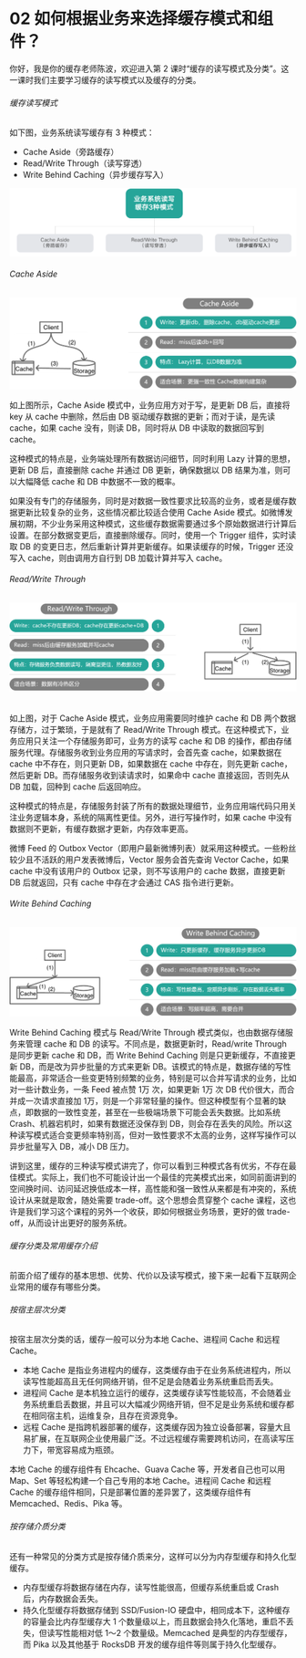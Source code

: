 # 02 如何根据业务来选择缓存模式和组件？

你好，我是你的缓存老师陈波，欢迎进入第 2 课时“缓存的读写模式及分类”。这一课时我们主要学习缓存的读写模式以及缓存的分类。

###### 缓存读写模式

如下图，业务系统读写缓存有 3 种模式：

- Cache Aside（旁路缓存）
- Read/Write Through（读写穿透）
- Write Behind Caching（异步缓存写入）

![img](assets/CgotOV2kRdSARL_yAABgmkQ_X6k170.png)

###### Cache Aside

![img](assets/CgoB5l2kRdSAE8I4AAFjGcx_DP4974.png)

如上图所示，Cache Aside 模式中，业务应用方对于写，是更新 DB 后，直接将 key 从 cache 中删除，然后由 DB 驱动缓存数据的更新；而对于读，是先读 cache，如果 cache 没有，则读 DB，同时将从 DB 中读取的数据回写到 cache。

这种模式的特点是，业务端处理所有数据访问细节，同时利用 Lazy 计算的思想，更新 DB 后，直接删除 cache 并通过 DB 更新，确保数据以 DB 结果为准，则可以大幅降低 cache 和 DB 中数据不一致的概率。

如果没有专门的存储服务，同时是对数据一致性要求比较高的业务，或者是缓存数据更新比较复杂的业务，这些情况都比较适合使用 Cache Aside 模式。如微博发展初期，不少业务采用这种模式，这些缓存数据需要通过多个原始数据进行计算后设置。在部分数据变更后，直接删除缓存。同时，使用一个 Trigger 组件，实时读取 DB 的变更日志，然后重新计算并更新缓存。如果读缓存的时候，Trigger 还没写入 cache，则由调用方自行到 DB 加载计算并写入 cache。

###### Read/Write Through

###### ![img](assets/CgotOV2kRdSAGi0EAAFFkVZArO4978.png)

如上图，对于 Cache Aside 模式，业务应用需要同时维护 cache 和 DB 两个数据存储方，过于繁琐，于是就有了 Read/Write Through 模式。在这种模式下，业务应用只关注一个存储服务即可，业务方的读写 cache 和 DB 的操作，都由存储服务代理。存储服务收到业务应用的写请求时，会首先查 cache，如果数据在 cache 中不存在，则只更新 DB，如果数据在 cache 中存在，则先更新 cache，然后更新 DB。而存储服务收到读请求时，如果命中 cache 直接返回，否则先从 DB 加载，回种到 cache 后返回响应。

这种模式的特点是，存储服务封装了所有的数据处理细节，业务应用端代码只用关注业务逻辑本身，系统的隔离性更佳。另外，进行写操作时，如果 cache 中没有数据则不更新，有缓存数据才更新，内存效率更高。

微博 Feed 的 Outbox Vector（即用户最新微博列表）就采用这种模式。一些粉丝较少且不活跃的用户发表微博后，Vector 服务会首先查询 Vector Cache，如果 cache 中没有该用户的 Outbox 记录，则不写该用户的 cache 数据，直接更新 DB 后就返回，只有 cache 中存在才会通过 CAS 指令进行更新。

###### Write Behind Caching

![img](assets/CgoB5l2kRdSAKsw-AAFBxhGDxBU820.png)

Write Behind Caching 模式与 Read/Write Through 模式类似，也由数据存储服务来管理 cache 和 DB 的读写。不同点是，数据更新时，Read/write Through 是同步更新 cache 和 DB，而 Write Behind Caching 则是只更新缓存，不直接更新 DB，而是改为异步批量的方式来更新 DB。该模式的特点是，数据存储的写性能最高，非常适合一些变更特别频繁的业务，特别是可以合并写请求的业务，比如对一些计数业务，一条 Feed 被点赞 1万 次，如果更新 1万 次 DB 代价很大，而合并成一次请求直接加 1万，则是一个非常轻量的操作。但这种模型有个显著的缺点，即数据的一致性变差，甚至在一些极端场景下可能会丢失数据。比如系统 Crash、机器宕机时，如果有数据还没保存到 DB，则会存在丢失的风险。所以这种读写模式适合变更频率特别高，但对一致性要求不太高的业务，这样写操作可以异步批量写入 DB，减小 DB 压力。

讲到这里，缓存的三种读写模式讲完了，你可以看到三种模式各有优劣，不存在最佳模式。实际上，我们也不可能设计出一个最佳的完美模式出来，如同前面讲到的空间换时间、访问延迟换低成本一样，高性能和强一致性从来都是有冲突的，系统设计从来就是取舍，随处需要 trade-off。这个思想会贯穿整个 cache 课程，这也许是我们学习这个课程的另外一个收获，即如何根据业务场景，更好的做 trade-off，从而设计出更好的服务系统。

###### 缓存分类及常用缓存介绍

前面介绍了缓存的基本思想、优势、代价以及读写模式，接下来一起看下互联网企业常用的缓存有哪些分类。

###### 按宿主层次分类

按宿主层次分类的话，缓存一般可以分为本地 Cache、进程间 Cache 和远程 Cache。

- 本地 Cache 是指业务进程内的缓存，这类缓存由于在业务系统进程内，所以读写性能超高且无任何网络开销，但不足是会随着业务系统重启而丢失。
- 进程间 Cache 是本机独立运行的缓存，这类缓存读写性能较高，不会随着业务系统重启丢数据，并且可以大幅减少网络开销，但不足是业务系统和缓存都在相同宿主机，运维复杂，且存在资源竞争。
- 远程 Cache 是指跨机器部署的缓存，这类缓存因为独立设备部署，容量大且易扩展，在互联网企业使用最广泛。不过远程缓存需要跨机访问，在高读写压力下，带宽容易成为瓶颈。

本地 Cache 的缓存组件有 Ehcache、Guava Cache 等，开发者自己也可以用 Map、Set 等轻松构建一个自己专用的本地 Cache。进程间 Cache 和远程 Cache 的缓存组件相同，只是部署位置的差异罢了，这类缓存组件有 Memcached、Redis、Pika 等。

###### 按存储介质分类

还有一种常见的分类方式是按存储介质来分，这样可以分为内存型缓存和持久化型缓存。

- 内存型缓存将数据存储在内存，读写性能很高，但缓存系统重启或 Crash 后，内存数据会丢失。
- 持久化型缓存将数据存储到 SSD/Fusion-IO 硬盘中，相同成本下，这种缓存的容量会比内存型缓存大 1 个数量级以上，而且数据会持久化落地，重启不丢失，但读写性能相对低 1～2 个数量级。Memcached 是典型的内存型缓存，而 Pika 以及其他基于 RocksDB 开发的缓存组件等则属于持久化型缓存。
